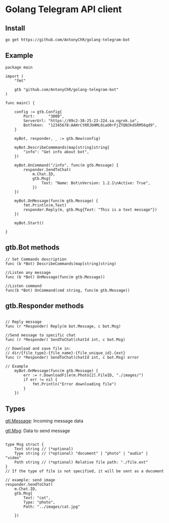 # Golang Telegram API client

## Install 
```bash
go get https://github.com/AntonyChR/golang-telegram-bot
```

## Example

```golang
package main

import (
	"fmt"

	gtb "github.com/AntonyChR/golang-telegram-bot"
)

func main() {

	config := gtb.Config{
		Port:      "3000",
		ServerUrl: "https://09c2-38-25-23-224.sa.ngrok.io",
		BotToken:  "12345678:AAHrCtRRJbHML0iaO0rFjZTQN3kdSRM56qd9",
	}

	myBot, responder, _ := gtb.New(config)

	myBot.DescribeCommmands(map[string]string{
		"info": "Get info about bot",
	})

	myBot.OnCommand("/info", func(m gtb.Message) {
		responder.SendToChat(
			m.Chat.ID,
			gtb.Msg{
				Text: "Name: Bot\nVersion: 1.2.1\nActive: True",
			})
	})

	myBot.OnMessage(func(m gtb.Message) {
		fmt.Println(m.Text)
		responder.Reply(m, gtb.Msg{Text: "This is a text message"})
	})

	myBot.Start()

}

```

## gtb.Bot methods


```golang
// Set Commands description
func (b *Bot) DescribeCommands(map[string]string)

//Listen any message
func (b *Bot) OnMessage(func(m gtb.Message))

//Listen command
func(b *Bot) OnCommand(cmd string, func(m gtb.Message))
```
## gtb.Responder methods


```golang

// Reply message
func (r *Responder) Reply(m bot.Message, c bot.Msg)

//Send message to specific chat
func (r *Responder) SendToChat(chatId int, c bot.Msg)

// Download and save file in:
// dir/{file_type}-{file_name}-{file_unique_id}.{ext}
func (r *Responder) SendToChat(chatId int, c bot.Msg) error

// Example
	myBot.OnMessage(func(m gtb.Message) {
		err := r.DownloadFile(m.Photo[2].FileID, "./images/")
		if err != nil {
			fmt.Println("Error downloading file")
		}
	})

```

## Types

[gtl.Message](https://github.com/AntonyChR/golang-telegram-bot/blob/main/request.go): Incoming message data

[gtl.Msg](https://github.com/AntonyChR/golang-telegram-bot/blob/main/Responder.go#L7): Data to send message
```golang

type Msg struct {
	Text string // (*optional)
	Type string // (*optional) "document" | "photo" | "audio" | "video"
	Path string // (*optional) Relative file path: "./file.ext"
}
// If the type of file is not specified, it will be sent as a document

// example: send image
responder.SendToChat(
    m.Chat.ID,
    gtb.Msg{
        Text: "cat",
        Type: "photo",
        Path: "../images/cat.jpg"

    })

```
